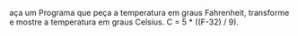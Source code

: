 aça um Programa que peça a temperatura em graus Fahrenheit, transforme e mostre a temperatura em graus Celsius.
C = 5 * ((F-32) / 9).
